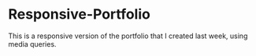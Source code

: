 # Responsive-Portfolio
This is a responsive version of the portfolio that I created last week, using media queries. 